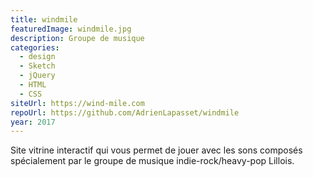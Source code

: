 ```yaml
---
title: windmile
featuredImage: windmile.jpg
description: Groupe de musique
categories:
  - design
  - Sketch
  - jQuery
  - HTML
  - CSS
siteUrl: https://wind-mile.com
repoUrl: https://github.com/AdrienLapasset/windmile
year: 2017
---
```

Site vitrine interactif qui vous permet de jouer avec les sons composés spécialement par le groupe de musique indie-rock/heavy-pop Lillois.
